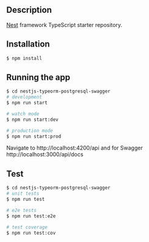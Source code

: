## Description

[Nest](https://github.com/nestjs/nest) framework TypeScript starter repository.

## Installation

```bash
$ npm install
```

## Running the app

```bash
$ cd nestjs-typeorm-postgresql-swagger
# development
$ npm run start

# watch mode
$ npm run start:dev

# production mode
$ npm run start:prod
```
Navigate to http://localhost:4200/api and for Swagger http://localhost:3000/api/docs


## Test

```bash
$ cd nestjs-typeorm-postgresql-swagger
# unit tests
$ npm run test

# e2e tests
$ npm run test:e2e

# test coverage
$ npm run test:cov
```
